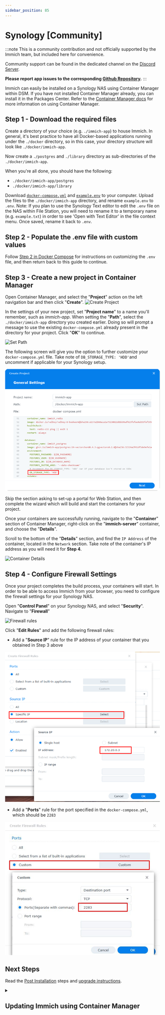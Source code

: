 ```yaml
---
sidebar_position: 85
---
```


# Synology [Community]

:::note
This is a community contribution and not officially supported by the Immich team, but included here for convenience.

Community support can be found in the dedicated channel on the [Discord Server](https://discord.immich.app/).

**Please report app issues to the corresponding [Github Repository](https://github.com/truenas/charts/tree/master/community/immich).**
:::

Immich can easily be installed on a Synology NAS using Container Manager within DSM. If you have not installed Container Manager already, you can install it in the Packages Center. Refer to the [Container Manager docs](https://kb.synology.com/en-us/DSM/help/ContainerManager/docker_desc?version=7) for more information on using Container Manager.

## Step 1 - Download the required files

Create a directory of your choice (e.g. `./immich-app`) to house Immich. In general, it's best practice to have all Docker-based applications running under the `./docker` directory, so in this case, your directory structure will look like `./docker/immich-app`.

Now create a `./postgres` and `./library` directory as sub-directories of the `./docker/immich-app`.

When you're all done, you should have the following:

- `./docker/immich-app/postgres`
- `./docker/immich-app/library`

Download [`docker-compose.yml`](https://github.com/immich-app/immich/releases/latest/download/docker-compose.yml) and [`example.env`](https://github.com/immich-app/immich/releases/latest/download/example.env) to your computer. Upload the files to the `./docker/immich-app` directory, and rename `example.env` to `.env`. Note: If you plan to use the Synology Text editor to edit the `.env` file on the NAS within File Station, you will need to rename it to a temporary name (e.g. `example.txt`) in order to see 'Open with Text Editor' in the file context menu. Once saved, rename it back to `.env`.

## Step 2 - Populate the .env file with custom values

Follow [Step 2 in Docker Compose](/docs/install/docker-compose#step-2---populate-the-env-file-with-custom-values) for instructions on customizing the `.env` file, and then return back to this guide to continue.

## Step 3 - Create a new project in Container Manager

Open Container Manager, and select the "**Project**" action on the left navigation bar and then click "**Create**".
![Create Project](../../static/img/synology-container-manager-create-project.png)

In the settings of your new project, set "**Project name**" to a name you'll remember, such as _immich-app_. When setting the "**Path**", select the `./docker/immich-app` directory you created earlier. Doing so will prompt a message to use the existing `docker-compose.yml` already present in the directory for your project. Click "**OK**" to continue.

![Set Path](../../static/img/synology-container-manager-set-path.png)

The following screen will give you the option to further customize your `docker-compose.yml` file. Take note of `DB_STORAGE_TYPE: 'HDD'`and uncomment if applicable for your Synology setup.

![DB Storage](../../static/img/synology-container-manager-customize-docker-compose.png)

Skip the section asking to set-up a portal for Web Station, and then complete the wizard which will build and start the containers for your project.

Once your containers are successfully running, navigate to the "**Container**" section of Container Manager, right-click on the "**immich-server**" container, and choose the "**Details**".

Scroll to the bottom of the "**Details**" section, and find the `IP Address` of the container, located in the `Network` section. Take note of the container's IP address as you will need it for **Step 4**.

![Container Details](../../static/img/synology-container-manager-container-details.png)

## Step 4 - Configure Firewall Settings

Once your project completes the build process, your containers will start. In order to be able to access Immich from your browser, you need to configure the firewall settings for your Synology NAS.

Open "**Control Panel**" on your Synology NAS, and select "**Security**". Navigate to "**Firewall**"

![Firewall rules](../../static/img/synology-firewall-rules.png)

Click "**Edit Rules**" and add the following firewall rules:

- Add a "**Source IP**" rule for the IP address of your container that you obtained in Step 3 above
  
![IP address rule](../../static/img/synology-ipaddress-firewall-rule.png)

- Add a "**Ports**" rule for the port specified in the `docker-compose.yml`, which should be `2283`
  
![custom Port rule](../../static/img/synology-custom-port-firewall-rule.png)

## Next Steps

Read the [Post Installation](/docs/install/post-install.mdx) steps and [upgrade instructions](/docs/install/upgrading.md).

<details>
  <summary><H2>Updating Immich using Container Manager</H2></summary>
Check the post installation and upgrade instructions at the links above before proceeding with this section.

## Step 1. Backup
Ensure your photos and videos are backed up. Your `.env` settings will define where they are stored.There is no need to delete any files or folders within the `docker` folder when doing a release upgrade unless instructed in the release notes, or you know what you are doing.

## Step 2. Check release notes
Always check the [release notes](https://github.com/immich-app/immich/releases) before proceeding with an update!

## Step 3. Stop containers & clean up
Open **Container Manager**. Select **Project** then your Immich app

![Select project](../../static/img/synology-select-proj.png)

Select **Stop**

![Stop project](../../static/img/synology-project-stop.png)

Select **Action** then **Clean**. This removes the containers.

![Clean project](../../static/img/synology-action-clean.png)

Go to **Image** and select **Remove Unused Images**.

![Remove unused](../../static/img/synology-remove-unused.png)

## Step 4. Build
Go to **Project**, select **Action** then **Build**. This will download, unpack, install and start the containers.

![Build](../../static/img/synology-build.png)

## Step 5. Update firewall rule
The default option is to automatically start the containers once installed. If `immich_server` runs for a few seconds and then stops it may be because the firewall rule no longer matches the server IP address.

Go to the **Container** section. Click on `immich_server` and scroll down on **General** to find the IP address.
![Container IP](../../static/img/synology-container-ip.png)

Go to Synology **Control Panel**. Select **Security** and **Firewall**.

![Firewall](../../static/img/synology-fw-rules.png)

In this example the IP addresses mismatch and the firewall rule needs to be edited to match above.

![Edit IP](../../static/img/synology-fw-ipedit.png)
</details>
